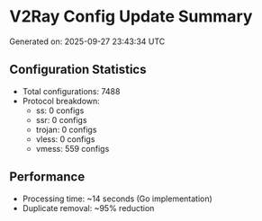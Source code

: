 # V2Ray Config Update Summary
Generated on: 2025-09-27 23:43:34 UTC

## Configuration Statistics
- Total configurations: 7488
- Protocol breakdown:
  - ss: 0 configs
  - ssr: 0 configs
  - trojan: 0 configs
  - vless: 0 configs
  - vmess: 559 configs

## Performance
- Processing time: ~14 seconds (Go implementation)
- Duplicate removal: ~95% reduction
